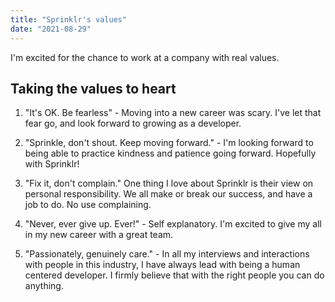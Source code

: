 ```yaml
---
title: "Sprinklr's values"
date: "2021-08-29"
---
```


I'm excited for the chance to work at a company with real values.

## Taking the values to heart

1. "It's OK. Be fearless" - Moving into a new career was scary. I've let that fear go, and look forward to growing as a developer.

2. "Sprinkle, don't shout. Keep moving forward." - I'm looking forward to being able to practice kindness and patience going forward. Hopefully with Sprinklr!

3. "Fix it, don't complain." One thing I love about Sprinklr is their view on personal responsibility. We all make or break our success, and have a job to do. No use complaining.

4. "Never, ever give up. Ever!" - Self explanatory. I'm excited to give my all in my new career with a great team.

5. "Passionately, genuinely care." - In all my interviews and interactions with people in this industry, I have always lead with being a human centered developer. I firmly believe that with the right people you can do anything. 